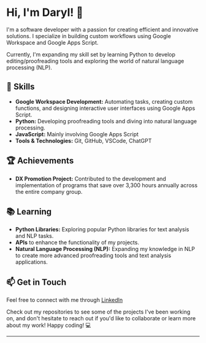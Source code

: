 # Hi, I'm Daryl! 👋

I'm a software developer with a passion for creating efficient and innovative solutions. I specialize in building custom workflows using Google Workspace and Google Apps Script.  

Currently, I'm expanding my skill set by learning Python to develop editing/proofreading tools and exploring the world of natural language processing (NLP).

## 🌟 Skills

- **Google Workspace Development:** Automating tasks, creating custom functions, and designing interactive user interfaces using Google Apps Script.
- **Python:** Developing proofreading tools and diving into natural language processing.
- **JavaScript:** Mainly involving Google Apps Script
- **Tools & Technologies:** Git, GitHub, VSCode, ChatGPT

## 🏆 Achievements
- **DX Promotion Project:** Contributed to the development and implementation of programs that save over 3,300 hours annually across the entire company group.

## 📚 Learning

- **Python Libraries:** Exploring popular Python libraries for text analysis and NLP tasks.
- **APIs** to enhance the functionality of my projects.
- **Natural Language Processing (NLP):** Expanding my knowledge in NLP to create more advanced proofreading tools and text analysis applications.

## 📫 Get in Touch

Feel free to connect with me through [LinkedIn](https://www.linkedin.com/in/daryl-villalobos/)

Check out my repositories to see some of the projects I've been working on, and don't hesitate to reach out if you'd like to collaborate or learn more about my work! Happy coding! 💻

---
